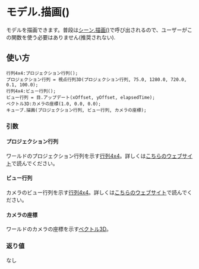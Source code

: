 # モデル.描画()

モデルを描画できます。普段は[シーン.描画()](/lib/3d/scene/draw)で呼び出されるので、ユーザーがこの関数を使う必要はありません(推奨されない).

## 使い方

```
行列4x4:プロジェクション行列();
プロジェクション行列 = 視点行列3D(プロジェクション行列, 75.0, 1280.0, 720.0, 0.1, 100.0);
行列4x4:ビュー行列();
ビュー行列 = 目.アップデート(xOffset, yOffset, elapsedTime);
ベクトル3D:カメラの座標(1.0, 0.0, 0.0);
キューブ.描画(プロジェクション行列, ビュー行列, カメラの座標);
```

### 引数

#### プロジェクション行列

ワールドのプロジェクション行列を示す[行列4x4](/lib/3d/matrix4x4)。詳しくは[こちらのウェブサイト](http://www.sousakuba.com/Programming/d3d_camera.html)で読んでください。

#### ビュー行列

カメラのビュー行列を示す[行列4x4](/lib/3d/matrix4x4)。詳しくは[こちらのウェブサイト](http://www.sousakuba.com/Programming/d3d_camera.html)で読んでください。

#### カメラの座標

ワールドのカメラの座標を示す[ベクトル3D](/lib/math/vec3)。

### 返り値

なし
